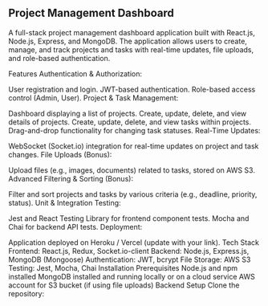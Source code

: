 <h2>Project Management Dashboard</h2>
A full-stack project management dashboard application built with React.js, Node.js, Express, and MongoDB. The application allows users to create, manage, and track projects and tasks with real-time updates, file uploads, and role-based authentication.

Features
Authentication & Authorization:

User registration and login.
JWT-based authentication.
Role-based access control (Admin, User).
Project & Task Management:

Dashboard displaying a list of projects.
Create, update, delete, and view details of projects.
Create, update, delete, and view tasks within projects.
Drag-and-drop functionality for changing task statuses.
Real-Time Updates:

WebSocket (Socket.io) integration for real-time updates on project and task changes.
File Uploads (Bonus):

Upload files (e.g., images, documents) related to tasks, stored on AWS S3.
Advanced Filtering & Sorting (Bonus):

Filter and sort projects and tasks by various criteria (e.g., deadline, priority, status).
Unit & Integration Testing:

Jest and React Testing Library for frontend component tests.
Mocha and Chai for backend API tests.
Deployment:

Application deployed on Heroku / Vercel (update with your link).
Tech Stack
Frontend: React.js, Redux, Socket.io-client
Backend: Node.js, Express.js, MongoDB (Mongoose)
Authentication: JWT, bcrypt
File Storage: AWS S3
Testing: Jest, Mocha, Chai
Installation
Prerequisites
Node.js and npm installed
MongoDB installed and running locally or on a cloud service
AWS account for S3 bucket (if using file uploads)
Backend Setup
Clone the repository:
